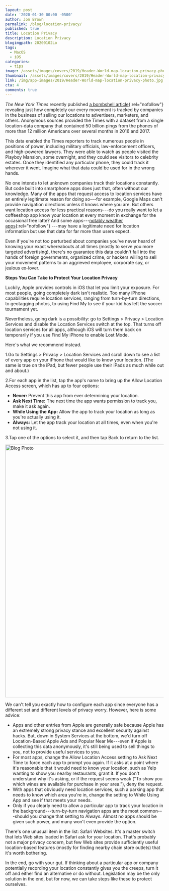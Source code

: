 ```yaml
---
layout: post
date: '2020-01-30 00:00 -0500'
author: Jon Brown
permalink: /blog/location-privacy/
published: true
title: Location Privacy
description: Location Privacy
blogimgpath: 20200102Lo
tags:
  - MacOS
  - iOS
categories:
  - tips
image: /assets/images/covers/2019/Header-World-map-location-privacy-photo.jpg
thumbnail: /assets/images/covers/2019/Header-World-map-location-privacy-photo.jpg
link: /img/app-images/2019/Header-World-map-location-privacy-photo.jpg
cta: 4
comments: true
---
```

*The New York Times* recently published [a bombshell
article](https://www.nytimes.com/interactive/2019/12/19/opinion/location-tracking-cell-phone.html){:rel="nofollow"}
revealing just how completely our every movement is tracked by companies
in the business of selling our locations to advertisers, marketers, and
others. Anonymous sources provided the Times with a dataset from a
single location-data company that contained 50 billion pings from the
phones of more than 12 million Americans over several months in 2016 and
2017.

This data enabled the Times reporters to track numerous people in
positions of power, including military officials, law-enforcement
officers, and high-powered lawyers. They were able to watch as people
visited the Playboy Mansion, some overnight, and they could see visitors
to celebrity estates. Once they identified any particular phone, they
could track it wherever it went. Imagine what that data could be used
for in the wrong hands.

No one intends to let unknown companies track their locations
constantly. But code built into smartphone apps does just that, often
without our knowledge. Many of the apps that request access to location
services have an entirely legitimate reason for doing so---for example,
Google Maps can't provide navigation directions unless it knows where
you are. But others want location access for less practical reasons---do
you really want to let a coffeeshop app know your location at every
moment in exchange for the occasional free latte? And some
apps---[notably weather
apps](https://www.vice.com/en_us/article/gy77wy/stop-using-third-party-weather-apps){:rel="nofollow"} ---may
have a legitimate need for location information but use that data for
far more than users expect.

Even if you're not too perturbed about companies you've never heard of
knowing your exact whereabouts at all times (mostly to serve you more
targeted advertising), there's no guarantee this data couldn't fall into
the hands of foreign governments, organized crime, or hackers willing to
sell your movement patterns to an aggrieved employee, corporate spy, or
jealous ex-lover.​

**Steps You Can Take to Protect Your Location Privacy**

Luckily, Apple provides controls in iOS that let you limit your
exposure. For most people, going completely dark isn't realistic. Too
many iPhone capabilities require location services, ranging from
turn-by-turn directions, to geotagging photos, to using Find My to see
if your kid has left the soccer tournament
yet.

Nevertheless, going dark is a possibility: go to Settings \> Privacy \>
Location Services and disable the Location Services switch at the top.
That turns off location services for all apps, although iOS will turn
them back on temporarily if you use Find My iPhone to enable Lost Mode.

Here's what we recommend instead.

1.Go to Settings \> Privacy \> Location Services and
scroll down to see a list of every app on your iPhone that would like to
know your location. (The same is true on the iPad, but fewer people use
their iPads as much while out and about.)

2.For each app in the list, tap the app's name to
bring up the Allow Location Access screen, which has up to four options:

-   **Never:** Prevent this app from ever
    determining your location.
-   **Ask Next Time:** The next time the app wants
    permission to track you, make it ask again.
-   **While Using the App:** Allow the app to track
    your location as long as you're actually using
    it.
-   **Always:** Let the app track your location at
    all times, even when you're not using it.

3.Tap one of the options to select it, and then tap
Back to return to the list.

<img alt="Blog Photo" src="{{ site.site_cdn }}/assets/images/blog/2019/20200102Lo/Location-privacy-settings.jpg" class="img-fluid rounded m-2" width="800" />

We can't tell you exactly how to configure each app since everyone has a
different set and different levels of privacy worry. However, here is
some advice:

-   Apps and other entries from Apple are generally
    safe because Apple has an extremely strong privacy stance and
    excellent security against hacks. But, down in System Services at
    the bottom, we'd turn off Location-Based Apple Ads and Popular Near
    Me---even if Apple is collecting this data anonymously, it's still
    being used to sell things to you, not to provide useful services to
    you.
-   For most apps, change the Allow Location Access
    setting to Ask Next Time to force each app to prompt you again. If
    it asks at a point where it's reasonable that it would need to know
    your location, such as Yelp wanting to show you nearby restaurants,
    grant it. If you don't understand why it's asking, or if the request
    seems weak ("To show you which wines are available for purchase in
    your area."), deny the request.
-   With apps that obviously need location
    services, such a parking app that needs to know which area you're
    in, change the setting to While Using App and see if that meets your
    needs.
-   Only if you clearly need to allow a particular
    app to track your location in the background---turn-by-turn
    navigation apps are the most common---should you change that setting
    to Always. Almost no apps should be given such power, and many won't
    even provide the option.

There's one unusual item in the list: Safari Websites. It's a master
switch that lets Web sites loaded in Safari ask for your location.
That's probably not a major privacy concern, but few Web sites provide
sufficiently useful location-based features (mostly for finding nearby
chain store outlets) that it's worth bothering.

In the end, go with your gut. If thinking about a particular app or
company potentially recording your location constantly gives you the
creeps, turn it off and either find an alternative or do without.
Legislation may be the only solution in the end, but for now, we can
take steps like these to protect ourselves.